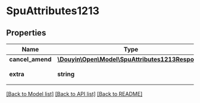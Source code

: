 # SpuAttributes1213

## Properties
Name | Type | Description | Notes
------------ | ------------- | ------------- | -------------
**cancel_amend** | [**\Douyin\Open\Model\SpuAttributes1213Response**](SpuAttributes1213Response.md) |  | 
**extra** | **string** | 退改政策自定义内容 | [optional] 

[[Back to Model list]](../../README.md#documentation-for-models) [[Back to API list]](../../README.md#documentation-for-api-endpoints) [[Back to README]](../../README.md)

